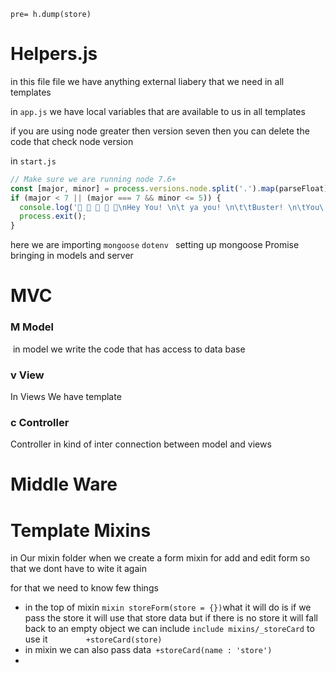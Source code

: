 `pre= h.dump(store)`

# Helpers.js

in this file file we have anything external liabery that we need in all templates

in `app.js` we have local variables that are available to us in all templates



if you are using node greater then version seven then you can delete the code that check node version 

in `start.js`

```javascript
// Make sure we are running node 7.6+
const [major, minor] = process.versions.node.split('.').map(parseFloat);
if (major < 7 || (major === 7 && minor <= 5)) {
  console.log('🛑 🌮 🐶 💪 💩\nHey You! \n\t ya you! \n\t\tBuster! \n\tYou\'re on an older version of node that doesn\'t support the latest and greatest things we are learning (Async + Await)! Please go to nodejs.org and download version 7.6 or greater. 👌\n ');
  process.exit();
}

```



here we are importing `mongoose` `dotenv ` setting up mongoose Promise bringing in models and server



# MVC

### M	Model

​	in model we write the code that has access to data base 

### v  	View

 In Views We have template 

### c	Controller

Controller in kind of inter connection between model and views



# Middle Ware



# Template Mixins

in Our mixin folder when we create  a form mixin for add and edit form so that we dont have to wite it again 

for that we need to know few things

- in the top of mixin `mixin storeForm(store = {})`what it will do is if we pass the store it will use that store data but if there is no store it will fall back to an empty object  we can include 	`include mixins/_storeCard` to use it `        +storeCard(store)`
- in mixin we can also pass data` +storeCard(name : 'store')` 
- ​

